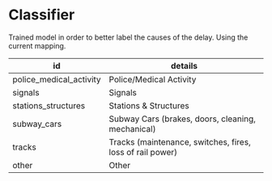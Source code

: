 # Classifier

Trained model in order to better label the causes of the delay. Using the current mapping.

| id | details |
| --- | --- |
| police_medical_activity | Police/Medical Activity |
| signals | Signals
| stations_structures | Stations & Structures |
| subway_cars | Subway Cars (brakes, doors, cleaning, mechanical) |
| tracks | Tracks (maintenance, switches, fires, loss of rail power) |
| other | Other |
